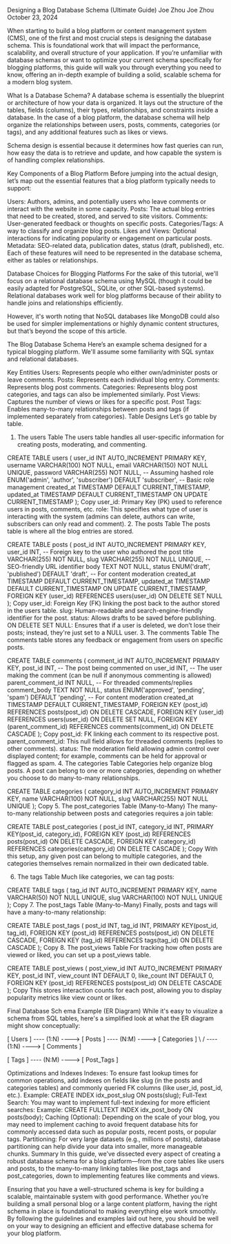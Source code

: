 Designing a Blog Database Schema (Ultimate Guide)
Joe Zhou
Joe Zhou
October 23, 2024

When starting to build a blog platform or content management system (CMS), one of the first and most crucial steps is designing the database schema. This is foundational work that will impact the performance, scalability, and overall structure of your application. If you’re unfamiliar with database schemas or want to optimize your current schema specifically for blogging platforms, this guide will walk you through everything you need to know, offering an in-depth example of building a solid, scalable schema for a modern blog system.

What Is a Database Schema?
A database schema is essentially the blueprint or architecture of how your data is organized. It lays out the structure of the tables, fields (columns), their types, relationships, and constraints inside a database. In the case of a blog platform, the database schema will help organize the relationships between users, posts, comments, categories (or tags), and any additional features such as likes or views.

Schema design is essential because it determines how fast queries can run, how easy the data is to retrieve and update, and how capable the system is of handling complex relationships.

Key Components of a Blog Platform
Before jumping into the actual design, let’s map out the essential features that a blog platform typically needs to support:

Users: Authors, admins, and potentially users who leave comments or interact with the website in some capacity.
Posts: The actual blog entries that need to be created, stored, and served to site visitors.
Comments: User-generated feedback or thoughts on specific posts.
Categories/Tags: A way to classify and organize blog posts.
Likes and Views: Optional interactions for indicating popularity or engagement on particular posts.
Metadata: SEO-related data, publication dates, status (draft, published), etc.
Each of these features will need to be represented in the database schema, either as tables or relationships.

Database Choices for Blogging Platforms
For the sake of this tutorial, we'll focus on a relational database schema using MySQL (though it could be easily adapted for PostgreSQL, SQLite, or other SQL-based systems). Relational databases work well for blog platforms because of their ability to handle joins and relationships efficiently.

However, it's worth noting that NoSQL databases like MongoDB could also be used for simpler implementations or highly dynamic content structures, but that’s beyond the scope of this article.

The Blog Database Schema
Here’s an example schema designed for a typical blogging platform. We'll assume some familiarity with SQL syntax and relational databases.

Key Entities
Users: Represents people who either own/administer posts or leave comments.
Posts: Represents each individual blog entry.
Comments: Represents blog post comments.
Categories: Represents blog post categories, and tags can also be implemented similarly.
Post Views: Captures the number of views or likes for a specific post.
Post Tags: Enables many-to-many relationships between posts and tags (if implemented separately from categories).
Table Designs
Let’s go table by table.

1. The users Table
The users table handles all user-specific information for creating posts, moderating, and commenting.

CREATE TABLE users (
    user_id INT AUTO_INCREMENT PRIMARY KEY,
    username VARCHAR(100) NOT NULL,
    email VARCHAR(150) NOT NULL UNIQUE,
    password VARCHAR(255) NOT NULL, -- Assuming hashed
    role ENUM('admin', 'author', 'subscriber') DEFAULT 'subscriber', -- Basic role management
    created_at TIMESTAMP DEFAULT CURRENT_TIMESTAMP,
    updated_at TIMESTAMP DEFAULT CURRENT_TIMESTAMP ON UPDATE CURRENT_TIMESTAMP
);
Copy
user_id: Primary Key (PK) used to reference users in posts, comments, etc.
role: This specifies what type of user is interacting with the system (admins can delete, authors can write, subscribers can only read and comment).
2. The posts Table
The posts table is where all the blog entries are stored.

CREATE TABLE posts (
    post_id INT AUTO_INCREMENT PRIMARY KEY,
    user_id INT, -- Foreign key to the user who authored the post
    title VARCHAR(255) NOT NULL,
    slug VARCHAR(255) NOT NULL UNIQUE, -- SEO-friendly URL identifier
    body TEXT NOT NULL,
    status ENUM('draft', 'published') DEFAULT 'draft', -- For content moderation
    created_at TIMESTAMP DEFAULT CURRENT_TIMESTAMP,
    updated_at TIMESTAMP DEFAULT CURRENT_TIMESTAMP ON UPDATE CURRENT_TIMESTAMP,
    FOREIGN KEY (user_id) REFERENCES users(user_id) ON DELETE SET NULL
);
Copy
user_id: Foreign Key (FK) linking the post back to the author stored in the users table.
slug: Human-readable and search-engine-friendly identifier for the post.
status: Allows drafts to be saved before publishing.
ON DELETE SET NULL: Ensures that if a user is deleted, we don’t lose their posts; instead, they're just set to a NULL user.
3. The comments Table
The comments table stores any feedback or engagement from users on specific posts.

CREATE TABLE comments (
    comment_id INT AUTO_INCREMENT PRIMARY KEY,
    post_id INT, -- The post being commented on
    user_id INT, -- The user making the comment (can be null if anonymous commenting is allowed)
    parent_comment_id INT NULL, -- For threaded comments/replies
    comment_body TEXT NOT NULL,
    status ENUM('approved', 'pending', 'spam') DEFAULT 'pending', -- For content moderation
    created_at TIMESTAMP DEFAULT CURRENT_TIMESTAMP,
    FOREIGN KEY (post_id) REFERENCES posts(post_id) ON DELETE CASCADE,
    FOREIGN KEY (user_id) REFERENCES users(user_id) ON DELETE SET NULL,
    FOREIGN KEY (parent_comment_id) REFERENCES comments(comment_id) ON DELETE CASCADE
);
Copy
post_id: FK linking each comment to its respective post.
parent_comment_id: This null field allows for threaded comments (replies to other comments).
status: The moderation field allowing admin control over displayed content; for example, comments can be held for approval or flagged as spam.
4. The categories Table
Categories help organize blog posts. A post can belong to one or more categories, depending on whether you choose to do many-to-many relationships.

CREATE TABLE categories (
    category_id INT AUTO_INCREMENT PRIMARY KEY,
    name VARCHAR(100) NOT NULL,
    slug VARCHAR(255) NOT NULL UNIQUE
);
Copy
5. The post_categories Table (Many-to-Many)
The many-to-many relationship between posts and categories requires a join table:

CREATE TABLE post_categories (
    post_id INT,
    category_id INT,
    PRIMARY KEY(post_id, category_id),
    FOREIGN KEY (post_id) REFERENCES posts(post_id) ON DELETE CASCADE,
    FOREIGN KEY (category_id) REFERENCES categories(category_id) ON DELETE CASCADE
);
Copy
With this setup, any given post can belong to multiple categories, and the categories themselves remain normalized in their own dedicated table.

6. The tags Table
Much like categories, we can tag posts:

CREATE TABLE tags (
    tag_id INT AUTO_INCREMENT PRIMARY KEY,
    name VARCHAR(50) NOT NULL UNIQUE,
    slug VARCHAR(100) NOT NULL UNIQUE
);
Copy
7. The post_tags Table (Many-to-Many)
Finally, posts and tags will have a many-to-many relationship:

CREATE TABLE post_tags (
    post_id INT,
    tag_id INT,
    PRIMARY KEY(post_id, tag_id),
    FOREIGN KEY (post_id) REFERENCES posts(post_id) ON DELETE CASCADE,
    FOREIGN KEY (tag_id) REFERENCES tags(tag_id) ON DELETE CASCADE
);
Copy
8. The post_views Table
For tracking how often posts are viewed or liked, you can set up a post_views table.

CREATE TABLE post_views (
    post_view_id INT AUTO_INCREMENT PRIMARY KEY,
    post_id INT,
    view_count INT DEFAULT 0,
    like_count INT DEFAULT 0,
    FOREIGN KEY (post_id) REFERENCES posts(post_id) ON DELETE CASCADE
);
Copy
This stores interaction counts for each post, allowing you to display popularity metrics like view count or likes.

Final Database Sch
ema Example (ER Diagram)
While it's easy to visualize a schema from SQL tables, here's a simplified look at what the ER diagram might show conceptually:

[ Users ] ---- (1:N) ----> [ Posts ] ---- (N:M) ----> [ Categories ]
\ /
\---- (1:N) ----> [ Comments ]

[ Tags ] ---- (N:M) ----> [ Post_Tags ]

Optimizations and Indexes
Indexes: To ensure fast lookup times for common operations, add indexes on fields like slug (in the posts and categories tables) and commonly queried FK columns (like user_id, post_id, etc.).
Example:
CREATE INDEX idx_post_slug ON posts(slug);
Full-Text Search: You may want to implement full-text indexing for more efficient searches:
Example:
CREATE FULLTEXT INDEX idx_post_body ON posts(body);
Caching (Optional): Depending on the scale of your blog, you may need to implement caching to avoid frequent database hits for commonly accessed data such as popular posts, recent posts, or popular tags.
Partitioning: For very large datasets (e.g., millions of posts), database partitioning can help divide your data into smaller, more manageable chunks.
Summary
In this guide, we’ve dissected every aspect of creating a robust database schema for a blog platform—from the core tables like users and posts, to the many-to-many linking tables like post_tags and post_categories, down to implementing features like comments and views.

Ensuring that you have a well-structured schema is key for building a scalable, maintainable system with good performance. Whether you’re building a small personal blog or a large content platform, having the right schema in place is foundational to making everything else work smoothly. By following the guidelines and examples laid out here, you should be well on your way to designing an efficient and effective database schema for your blog platform.